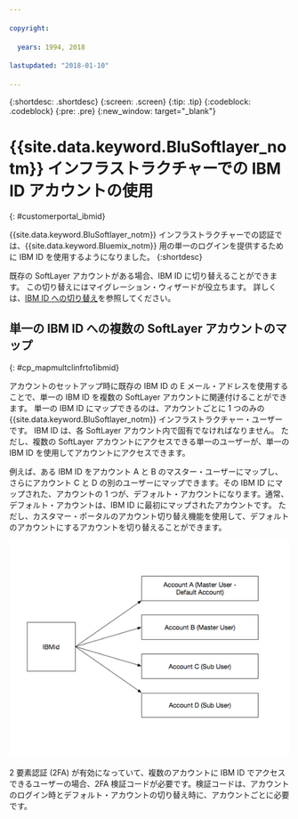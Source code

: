 ```yaml
---

copyright:

  years: 1994, 2018

lastupdated: "2018-01-10"

---
```


{:shortdesc: .shortdesc}
{:screen: .screen}
{:tip: .tip}
{:codeblock: .codeblock}
{:pre: .pre}
{:new_window: target="_blank"}

# {{site.data.keyword.BluSoftlayer_notm}} インフラストラクチャーでの IBM ID アカウントの使用
{: #customerportal_ibmid}

{{site.data.keyword.BluSoftlayer_notm}} インフラストラクチャーでの認証では、{{site.data.keyword.Bluemix_notm}} 用の単一のログインを提供するために IBM ID を使用するようになりました。
{:shortdesc}

既存の SoftLayer アカウントがある場合、IBM ID に切り替えることができます。 この切り替えにはマイグレーション・ウィザードが役立ちます。 詳しくは、[IBM ID への切り替え](/docs/account/softlayerlink.html#switching-to-ibmid)を参照してください。

## 単一の IBM ID への複数の SoftLayer アカウントのマップ
{: #cp_mapmultclinfrto1ibmid}

アカウントのセットアップ時に既存の IBM ID の E メール・アドレスを使用することで、単一の IBM ID を複数の SoftLayer アカウントに関連付けることができます。 単一の IBM ID にマップできるのは、アカウントごとに 1 つのみの {{site.data.keyword.BluSoftlayer_notm}} インフラストラクチャー・ユーザーです。 IBM ID は、各 SoftLayer アカウント内で固有でなければなりません。 ただし、複数の SoftLayer アカウントにアクセスできる単一のユーザーが、単一の IBM ID を使用してアカウントにアクセスできます。

例えば、ある IBM ID をアカウント A と B のマスター・ユーザーにマップし、さらにアカウント C と D の別のユーザーにマップできます。その IBM ID にマップされた、アカウントの 1 つが、デフォルト・アカウントになります。通常、デフォルト・アカウントは、IBM ID に最初にマップされたアカウントです。 ただし、カスタマー・ポータルのアカウント切り替え機能を使用して、デフォルトのアカウントにするアカウントを切り替えることができます。

![複数の SoftLayer アカウントの単一の IBM ID アカウントへのマッピング](images/ibmid-image.png)

2 要素認証 (2FA) が有効になっていて、複数のアカウントに IBM ID でアクセスできるユーザーの場合、2FA 検証コードが必要です。検証コードは、アカウントのログイン時とデフォルト・アカウントの切り替え時に、アカウントごとに必要です。
